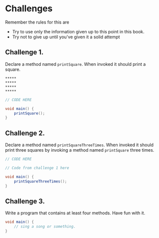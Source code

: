# Challenges

Remember the rules for this are

- Try to use only the information given up to this point in this book.
- Try not to give up until you've given it a solid attempt

## Challenge 1.

Declare a method named `printSquare`. When invoked it should print a square.

```
*****
*****
*****
*****
```

```java
// CODE HERE

void main() {
    printSquare();
}
```

## Challenge 2.

Declare a method named `printSquareThreeTimes`. When invoked it should print three squares
by invoking a method named `printSquare` three times.

```java
// CODE HERE

// Code from challenge 1 here

void main() {
    printSquareThreeTimes();
}
```

## Challenge 3.

Write a program that contains at least four methods. Have fun with it.

```java
void main() {
    // sing a song or something.
}
```
